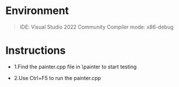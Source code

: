 # Environment 
> IDE: Visual Studio 2022 Community 
> Compiler mode: x86-debug

# Instructions
- 1.Find the painter.cpp file in \painter to start testing

- 2.Use Ctrl+F5 to run the painter.cpp

